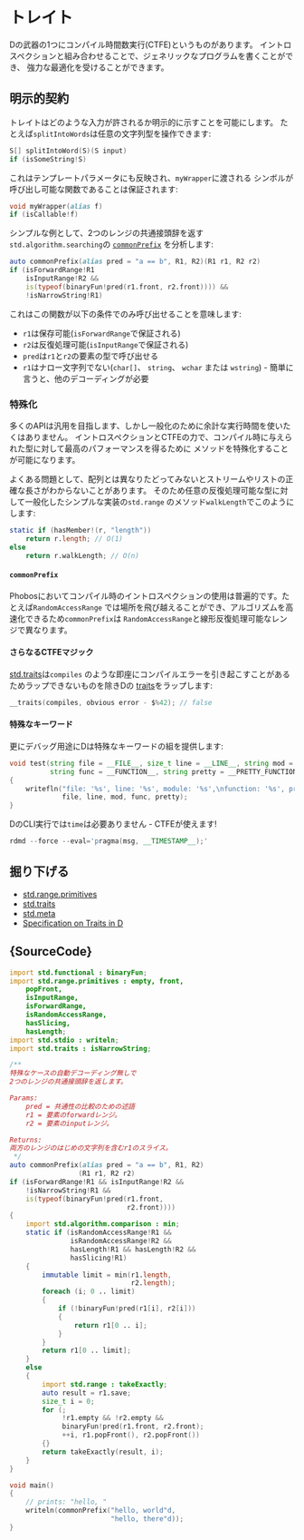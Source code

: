 # トレイト

Dの武器の1つにコンパイル時間数実行(CTFE)というものがあります。
イントロスペクションと組み合わせることで、ジェネリックなプログラムを書くことができ、
強力な最適化を受けることができます。

## 明示的契約

トレイトはどのような入力が許されるか明示的に示すことを可能にします。
たとえば`splitIntoWords`は任意の文字列型を操作できます:

```d
S[] splitIntoWord(S)(S input)
if (isSomeString!S)
```

これはテンプレートパラメータにも反映され、`myWrapper`に渡される
シンボルが呼び出し可能な関数であることは保証されます:

```d
void myWrapper(alias f)
if (isCallable!f)
```

シンプルな例として、2つのレンジの共通接頭辞を返す`std.algorithm.searching`の
[`commonPrefix`](https://dlang.org/phobos/std_algorithm_searching.html#.commonPrefix)
を分析します:

```d
auto commonPrefix(alias pred = "a == b", R1, R2)(R1 r1, R2 r2)
if (isForwardRange!R1
    isInputRange!R2 &&
    is(typeof(binaryFun!pred(r1.front, r2.front)))) &&
    !isNarrowString!R1)
```

これはこの関数が以下の条件でのみ呼び出せることを意味します:

- `r1`は保存可能(`isForwardRange`で保証される)
- `r2`は反復処理可能(`isInputRange`で保証される)
- `pred`は`r1`と`r2`の要素の型で呼び出せる
- `r1`はナロー文字列でない(`char[]`、 `string`、 `wchar` または `wstring`) - 簡単に言うと、他のデコーディングが必要

### 特殊化

多くのAPIは汎用を目指します、しかし一般化のために余計な実行時間を使いたくはありません。
イントロスペクションとCTFEの力で、コンパイル時に与えられた型に対して最高のパフォーマンスを得るために
メソッドを特殊化することが可能になります。

よくある問題として、配列とは異なりたどってみないとストリームやリストの正確な長さがわからないことがあります。
そのため任意の反復処理可能な型に対して一般化したシンプルな実装の`std.range`
のメソッド`walkLength`でこのようにします:

```d
static if (hasMember!(r, "length"))
    return r.length; // O(1)
else
    return r.walkLength; // O(n)
```

#### `commonPrefix`

Phobosにおいてコンパイル時のイントロスペクションの使用は普遍的です。たとえば`RandomAccessRange`
では場所を飛び越えることができ、アルゴリズムを高速化できるため`commonPrefix`は
`RandomAccessRange`と線形反復処理可能なレンジで異なります。

#### さらなるCTFEマジック

[std.traits](https://dlang.org/phobos/std_traits.html)は`compiles`
のような即座にコンパイルエラーを引き起こすことがあるためラップできないものを除きDの
[traits](https://dlang.org/spec/traits.html)をラップします:

```d
__traits(compiles, obvious error - $%42); // false
```

#### 特殊なキーワード

更にデバッグ用途にDは特殊なキーワードの組を提供します:

```d
void test(string file = __FILE__, size_t line = __LINE__, string mod = __MODULE__,
          string func = __FUNCTION__, string pretty = __PRETTY_FUNCTION__)
{
    writefln("file: '%s', line: '%s', module: '%s',\nfunction: '%s', pretty function: '%s'",
             file, line, mod, func, pretty);
}
```

DのCLI実行では`time`は必要ありません - CTFEが使えます!

```d
rdmd --force --eval='pragma(msg, __TIMESTAMP__);'
```

## 掘り下げる

- [std.range.primitives](https://dlang.org/phobos/std_range_primitives.html)
- [std.traits](https://dlang.org/phobos/std_traits.html)
- [std.meta](https://dlang.org/phobos/std_meta.html)
- [Specification on Traits in D](https://dlang.org/spec/traits.html)

## {SourceCode}

```d
import std.functional : binaryFun;
import std.range.primitives : empty, front,
    popFront,
    isInputRange,
    isForwardRange,
    isRandomAccessRange,
    hasSlicing,
    hasLength;
import std.stdio : writeln;
import std.traits : isNarrowString;

/**
特殊なケースの自動デコーディング無しで
2つのレンジの共通接頭辞を返します。

Params:
    pred = 共通性の比較のための述語
    r1 = 要素のforwardレンジ。
    r2 = 要素のinputレンジ。

Returns:
両方のレンジのはじめの文字列を含むr1のスライス。
 */
auto commonPrefix(alias pred = "a == b", R1, R2)
                 (R1 r1, R2 r2)
if (isForwardRange!R1 && isInputRange!R2 &&
    !isNarrowString!R1 &&
    is(typeof(binaryFun!pred(r1.front,
                             r2.front))))
{
    import std.algorithm.comparison : min;
    static if (isRandomAccessRange!R1 &&
               isRandomAccessRange!R2 &&
               hasLength!R1 && hasLength!R2 &&
               hasSlicing!R1)
    {
        immutable limit = min(r1.length,
                              r2.length);
        foreach (i; 0 .. limit)
        {
            if (!binaryFun!pred(r1[i], r2[i]))
            {
                return r1[0 .. i];
            }
        }
        return r1[0 .. limit];
    }
    else
    {
        import std.range : takeExactly;
        auto result = r1.save;
        size_t i = 0;
        for (;
             !r1.empty && !r2.empty &&
             binaryFun!pred(r1.front, r2.front);
             ++i, r1.popFront(), r2.popFront())
        {}
        return takeExactly(result, i);
    }
}

void main()
{
    // prints: "hello, "
    writeln(commonPrefix("hello, world"d,
                         "hello, there"d));
}
```

